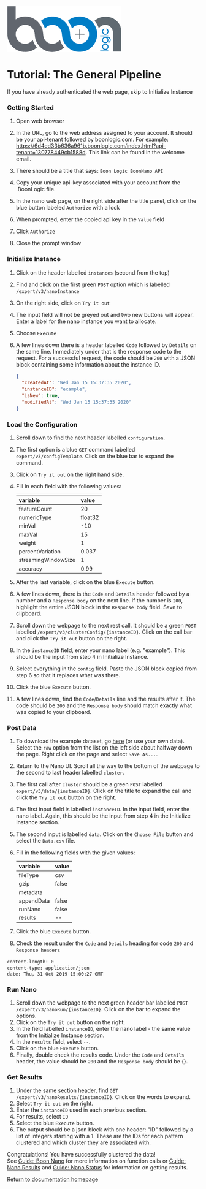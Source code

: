 ![Logo](../images/BoonLogic.png)
# Tutorial: The General Pipeline

If you have already authenticated the web page, skip to Initialize Instance
### Getting Started
1. Open web browser
2. In the URL, go to the web address assigned to your account. It should be your api-tenant followed by boonlogic.com. For example: https://6d4ed33b636a961b.boonlogic.com/index.html?api-tenant=130778449cb1588d. This link can be found in the welcome email.

3. There should be a title that says: `Boon Logic BoonNano API`
4. Copy your unique api-key associated with your account from the .BoonLogic file.
2. In the nano web page, on the right side after the title panel, click on the blue button labeled `Authorize` with a lock
3. When prompted, enter the copied api key in the `Value` field
4. Click `Authorize`
5. Close the prompt window

### Initialize Instance
1. Click on the header labelled `instances` (second from the top)
2. Find and click on the first green `POST` option which is labelled `/expert/v3/nanoInstance`
3. On the right side, click on `Try it out`
4. The input field will not be greyed out and two new buttons will appear. Enter a label for the nano instance you want to allocate.
4. Choose `Execute`
5. A few lines down there is a header labelled `Code` followed by `Details` on the same line. Immediately under that is the response code to the request. For a successful request, the code should be `200` with a JSON block containing some information about the instance ID.

    ```json
    {
      "createdAt": "Wed Jan 15 15:37:35 2020",
      "instanceID": "example",
      "isNew": true,
      "modifiedAt": "Wed Jan 15 15:37:35 2020"
    }
    ```

### Load the Configuration
1. Scroll down to find the next header labelled `configuration`.
2. The first option is a blue `GET` command labelled `expert/v3/configTemplate`. Click on the blue bar to expand the command.
3. Click on `Try it out` on the right hand side.
4. Fill in each field with the following values:  

    | variable | value |
    | ---| ---|
    | featureCount | 20 |
    | numericType | float32 |
    | minVal | -10 |
    | maxVal | 15 |
    | weight | 1 |
    | percentVariation | 0.037 |
    | streamingWindowSize | 1 |
    | accuracy | 0.99 |

5. After the last variable, click on the blue `Execute` button.
6. A few lines down, there is the `Code` and `Details` header followed by a number and a `Response body` on the next line. If the number is `200`, highlight the entire JSON block in the `Response body` field. Save to clipboard.
7. Scroll down the webpage to the next rest call. It should be a green `POST` labelled `/expert/v3/clusterConfig/{instanceID}`. Click on the call bar and click the `Try it out` button on the right.
8. In the `instanceID` field, enter your nano label (e.g. "example"). This should be the input from step 4 in Initialize Instance.
9. Select everything in the `config` field. Paste the JSON block copied from step 6 so that it replaces what was there.
10. Click the blue `Execute` button.
11. A few lines down, find the `Code`/`Details` line and the results after it. The code should be `200` and the `Response body` should match exactly what was copied to your clipboard.

### Post Data
1. To download the example dataset, go [here](https://github.com/boonlogic/boonlogic-rest-api/blob/master/Data.csv) (or use your own data). Select the `raw` option from the list on the left side about halfway down the page. Right click on the page and select `Save As...`.
1. Return to the Nano UI. Scroll all the way to the bottom of the webpage to the second to last header labelled `cluster`.
2. The first call after `cluster` should be a green `POST` labelled `expert/v3/data/{instanceID}`. Click on the title to expand the call and click the `Try it out` button on the right.
3. The first input field is labelled `instanceID`. In the input field, enter the nano label. Again, this should be the input from step 4 in the Initialize Instance section.
4. The second input is labelled `data`. Click on the `Choose File` button and select the `Data.csv` file.
5. Fill in the following fields with the given values:

    | variable | value |
    | --- | --- |
    | fileType | csv |
    | gzip | false |
    | metadata |  |
    | appendData | false |
    | runNano | false |
    | results | -- |

6. Click the blue `Execute` button.
7. Check the result under the `Code` and `Details` heading for code `200` and `Response headers`
```
content-length: 0
content-type: application/json
date: Thu, 31 Oct 2019 15:00:27 GMT
```

### Run Nano
1. Scroll down the webpage to the next green header bar labelled `POST` `/expert/v3/nanoRun/{instanceID}`. Click on the bar to expand the options.
2. Click on the `Try it out` button on the right.
3. In the field labelled `instanceID`, enter the nano label - the same value from the Initialize Instance section.
4. In the `results` field, select `--`.
3. Click on the blue `Execute` button.
2. Finally, double check the results code. Under the `Code` and `Details` header, the value should be `200` and the `Response body` should be {}.

### Get Results
1. Under the same section header, find `GET` `/expert/v3/nanoResults/{instanceID}`. Click on the words to expand.
2. Select `Try it out` on the right.
3. Enter the `instanceID` used in each previous section.
4. For results, select `ID`
5. Select the blue `Execute` button.
6. The output should be a json block with one header: "ID" followed by a list of integers starting with a 1. These are the IDs for each pattern clustered and which cluster they are associated with.


  Congratulations! You have successfully clustered the data!   
  See [Guide: Boon Nano](../Guides/Guide_Boon_Nano.md) for more information on function calls or [Guide: Nano Results](../Guides/Guide_Nano_Results.md) and [Guide: Nano Status](../Guides/Guide_Nano_Status.md) for information on getting results.
  <br/>

[Return to documentation homepage](../UI-docs.md)
